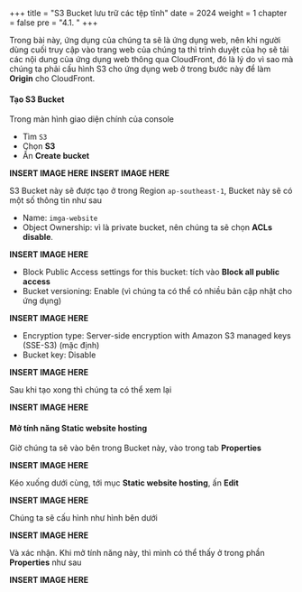 +++
title = "S3 Bucket lưu trữ các tệp tĩnh"
date = 2024
weight = 1
chapter = false
pre = "4.1. "
+++

Trong bài này, ứng dụng của chúng ta sẽ là ứng dụng web, nên khi người dùng cuối truy cập vào trang web của chúng ta thì trình duyệt của họ sẽ tải các nội dung của ứng dụng web thông qua CloudFront, đó là lý do vì sao mà chúng ta phải cấu hình S3 cho ứng dụng web ở trong bước này để làm **Origin** cho CloudFront.

#### Tạo S3 Bucket

Trong màn hình giao diện chính của console

- Tìm `S3`
- Chọn **S3**
- Ấn **Create bucket**

**INSERT IMAGE HERE**
**INSERT IMAGE HERE**

S3 Bucket này sẽ được tạo ở trong Region `ap-southeast-1`, Bucket này sẽ có một số thông tin như sau

- Name: `imga-website`
- Object Ownership: vì là private bucket, nên chúng ta sẽ chọn **ACLs disable**.

**INSERT IMAGE HERE**

- Block Public Access settings for this bucket: tích vào **Block all public access**
- Bucket versioning: Enable (vì chúng ta có thể có nhiều bản cập nhật cho ứng dụng)

**INSERT IMAGE HERE**

- Encryption type: Server-side encryption with Amazon S3 managed keys (SSE-S3) (mặc định)
- Bucket key: Disable

**INSERT IMAGE HERE**

Sau khi tạo xong thì chúng ta có thể xem lại

**INSERT IMAGE HERE**

#### Mở tính năng Static website hosting

Giờ chúng ta sẽ vào bên trong Bucket này, vào trong tab **Properties**

**INSERT IMAGE HERE**

Kéo xuống dưới cùng, tới mục **Static website hosting**, ấn **Edit**

**INSERT IMAGE HERE**

Chúng ta sẽ cấu hình như hình bên dưới

**INSERT IMAGE HERE**

Và xác nhận. Khi mở tính năng này, thì mình có thể thấy ở trong phần **Properties** như sau

**INSERT IMAGE HERE**
